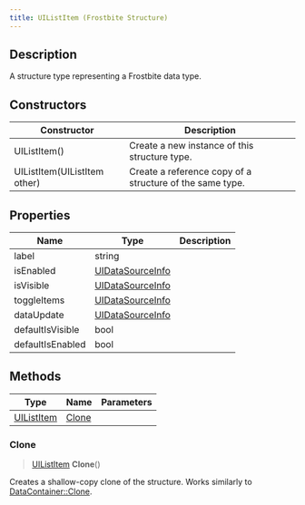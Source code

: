 ```yaml
---
title: UIListItem (Frostbite Structure)
---
```

## Description

A structure type representing a Frostbite data type.

## Constructors

| Constructor                  | Description                                              |
| ---------------------------- | -------------------------------------------------------- |
| UIListItem()                 | Create a new instance of this structure type.            |
| UIListItem(UIListItem other) | Create a reference copy of a structure of the same type. |

## Properties

| Name             | Type                                 | Description |
| ---------------- | ------------------------------------ | ----------- |
| label            | string                               |             |
| isEnabled        | [UIDataSourceInfo](UIDataSourceInfo) |             |
| isVisible        | [UIDataSourceInfo](UIDataSourceInfo) |             |
| toggleItems      | [UIDataSourceInfo](UIDataSourceInfo) |             |
| dataUpdate       | [UIDataSourceInfo](UIDataSourceInfo) |             |
| defaultIsVisible | bool                                 |             |
| defaultIsEnabled | bool                                 |             |

## Methods

| Type                     | Name            | Parameters |
| ------------------------ | --------------- | ---------- |
| [UIListItem](UIListItem) | [Clone](#clone) |            |

### Clone

> [UIListItem](UIListItem) **Clone**()

Creates a shallow-copy clone of the structure. Works similarly to [DataContainer::Clone](/vext/ref/cls/shr/datacontainer#clone).
